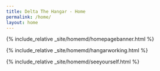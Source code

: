 ```yaml
---
title: Delta The Hangar - Home
permalink: /home/
layout: home
---
```


{% include_relative _site/homemd/homepagebanner.html %}

{% include_relative _site/homemd/hangarworking.html %}

{% include_relative _site/homemd/seeyourself.html %}